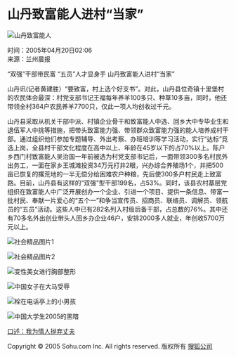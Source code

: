 # 山丹致富能人进村“当家”

![山丹致富能人](https://images.sohu.com/ccc.gif)

时间：2005年04月20日02:06  
来源：兰州晨报

“双强”干部带民富 “五员”人才显身手 山丹致富能人进村“当家”

山丹讯(记者黄建胜）“要致富，村上选个好支书”。对此，山丹县位奇镇十里堡村的农民体会最深：村党支部书记王福每年养羊100多只、种草10多亩，同时，他还带领全村364户农民养羊7700只，仅此一项人均创收过千元。

山丹县采取从机关干部中派、村镇企业骨干和致富能人中选、回乡大中专毕业生和退伍军人中挑等措施，把带头致富能力强、带领群众致富能力强的能人培养成村干部。通过组织他们参加专题辅导、外出考察、办班培训等学习活动，实行“达标”竞选上岗，全县村干部文化程度在高中以上、年龄在45岁以下的占70%以上。陈户乡西门村致富能人吴治国一年前被选为村党支部书记后，一面带领300多名村民外出务工，一面在家乡王城滩投资34万元打井2眼，兴办综合养殖场1个，并把500亩已恢复的撂荒地的一半无偿分给困难农户种粮，先后使300多户村民走上致富路。目前，山丹县有这样的“双强”型干部199名，占53%。同时，该县农村基层党组织在致富能人中广泛开展创办一个企业、引进一个项目、提供一条信息、带富一批村民、奉献一片爱心的“五个一”和争当宣传员、招商员、联络员、调解员、领航员的“五员”活动。这些人中已有282名列入村级后备干部，占总数的76%。其中还有70多名外出创业带头人回乡办企业46户，安排2000多人就业，年创收5700万元以上。

![社会精品图片1](https://photo.sohu.com/20050323/Img224820561.gif)

![社会精品图片2](https://photo.sohu.com/20050323/Img224817522.gif)

![变性美女进行胸部整形](https://photo.pic.sohu.com/images/news/2005-12-01/108eafe2308.jpg)

![中国女子在大马受辱](https://photo.pic.sohu.com/images/news/2005-12-01/108eafbeb20.jpg)

![栓在电话亭上的小男孩](https://photo.pic.sohu.com/images/news/2005-12-01/108eaf576c3.jpg)

![中国大学生2005的黑暗](https://photo.pic.sohu.com/images/news/2005-12-01/108eb18244c.jpg)

[口述：我为情人抛弃丈夫](https://news.sohu.com/20051130/n227631671.shtml)

Copyright © 2005 Sohu.com Inc. All rights reserved. 版权所有 [搜狐公司](https://www.sohu.com/about/copyright.html)
<!-- tcd_original_link https://news.sohu.com/20050420/n225255110.shtml -->
